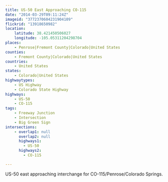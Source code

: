 ```yaml
---
title: US-50 East Approaching CO-115
date: "2014-03-29T09:11:24Z"
imageid: "3772370604231904109"
flickrid: "13918650982"
location:
    latitude: 38.421450506027
    longitude: -105.05311204298704
places:
    - Penrose|Fremont County|Colorado|United States
counties:
    - Fremont County|Colorado|United States
countries:
    - United States
states:
    - Colorado|United States
highwaytypes:
    - US Highway
    - Colorado State Highway
highways:
    - US-50
    - CO-115
tags:
    - Freeway Junction
    - Intersection
    - Big Green Sign
intersections:
    - overlap1: null
      overlap2: null
      highways1:
        - US-50
      highways2:
        - CO-115

---
```

US-50 east approaching interchange for CO-115/Penrose/Colorado Springs.